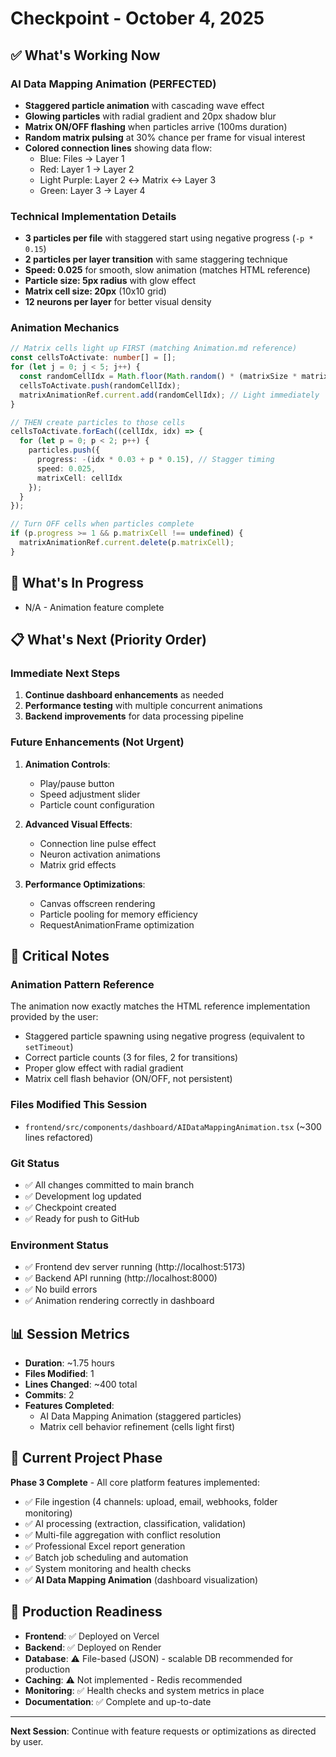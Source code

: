 # Checkpoint - October 4, 2025

## ✅ What's Working Now

### AI Data Mapping Animation (PERFECTED)
- **Staggered particle animation** with cascading wave effect
- **Glowing particles** with radial gradient and 20px shadow blur
- **Matrix ON/OFF flashing** when particles arrive (100ms duration)
- **Random matrix pulsing** at 30% chance per frame for visual interest
- **Colored connection lines** showing data flow:
  - Blue: Files → Layer 1
  - Red: Layer 1 → Layer 2
  - Light Purple: Layer 2 ↔ Matrix ↔ Layer 3
  - Green: Layer 3 → Layer 4

### Technical Implementation Details
- **3 particles per file** with staggered start using negative progress (`-p * 0.15`)
- **2 particles per layer transition** with same staggering technique
- **Speed: 0.025** for smooth, slow animation (matches HTML reference)
- **Particle size: 5px radius** with glow effect
- **Matrix cell size: 20px** (10x10 grid)
- **12 neurons per layer** for better visual density

### Animation Mechanics
```typescript
// Matrix cells light up FIRST (matching Animation.md reference)
const cellsToActivate: number[] = [];
for (let j = 0; j < 5; j++) {
  const randomCellIdx = Math.floor(Math.random() * (matrixSize * matrixSize));
  cellsToActivate.push(randomCellIdx);
  matrixAnimationRef.current.add(randomCellIdx); // Light immediately
}

// THEN create particles to those cells
cellsToActivate.forEach((cellIdx, idx) => {
  for (let p = 0; p < 2; p++) {
    particles.push({
      progress: -(idx * 0.03 + p * 0.15), // Stagger timing
      speed: 0.025,
      matrixCell: cellIdx
    });
  }
});

// Turn OFF cells when particles complete
if (p.progress >= 1 && p.matrixCell !== undefined) {
  matrixAnimationRef.current.delete(p.matrixCell);
}
```

## 🔧 What's In Progress
- N/A - Animation feature complete

## 📋 What's Next (Priority Order)

### Immediate Next Steps
1. **Continue dashboard enhancements** as needed
2. **Performance testing** with multiple concurrent animations
3. **Backend improvements** for data processing pipeline

### Future Enhancements (Not Urgent)
1. **Animation Controls**:
   - Play/pause button
   - Speed adjustment slider
   - Particle count configuration

2. **Advanced Visual Effects**:
   - Connection line pulse effect
   - Neuron activation animations
   - Matrix grid effects

3. **Performance Optimizations**:
   - Canvas offscreen rendering
   - Particle pooling for memory efficiency
   - RequestAnimationFrame optimization

## 📝 Critical Notes

### Animation Pattern Reference
The animation now exactly matches the HTML reference implementation provided by the user:
- Staggered particle spawning using negative progress (equivalent to `setTimeout`)
- Correct particle counts (3 for files, 2 for transitions)
- Proper glow effect with radial gradient
- Matrix cell flash behavior (ON/OFF, not persistent)

### Files Modified This Session
- `frontend/src/components/dashboard/AIDataMappingAnimation.tsx` (~300 lines refactored)

### Git Status
- ✅ All changes committed to main branch
- ✅ Development log updated
- ✅ Checkpoint created
- ✅ Ready for push to GitHub

### Environment Status
- ✅ Frontend dev server running (http://localhost:5173)
- ✅ Backend API running (http://localhost:8000)
- ✅ No build errors
- ✅ Animation rendering correctly in dashboard

## 📊 Session Metrics
- **Duration**: ~1.75 hours
- **Files Modified**: 1
- **Lines Changed**: ~400 total
- **Commits**: 2
- **Features Completed**:
  - AI Data Mapping Animation (staggered particles)
  - Matrix cell behavior refinement (cells light first)

## 🎯 Current Project Phase
**Phase 3 Complete** - All core platform features implemented:
- ✅ File ingestion (4 channels: upload, email, webhooks, folder monitoring)
- ✅ AI processing (extraction, classification, validation)
- ✅ Multi-file aggregation with conflict resolution
- ✅ Professional Excel report generation
- ✅ Batch job scheduling and automation
- ✅ System monitoring and health checks
- ✅ **AI Data Mapping Animation** (dashboard visualization)

## 🚀 Production Readiness
- **Frontend**: ✅ Deployed on Vercel
- **Backend**: ✅ Deployed on Render
- **Database**: ⚠️ File-based (JSON) - scalable DB recommended for production
- **Caching**: ⚠️ Not implemented - Redis recommended
- **Monitoring**: ✅ Health checks and system metrics in place
- **Documentation**: ✅ Complete and up-to-date

---

**Next Session**: Continue with feature requests or optimizations as directed by user.
